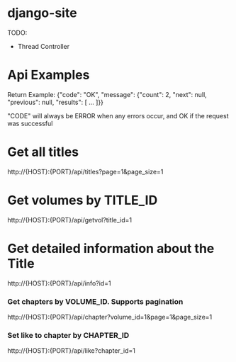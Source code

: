 # django-site

TODO:
- Thread Controller

# Api Examples

Return Example:
{"code": "OK", "message": {"count": 2, "next": null, "previous": null, "results": [ ... ]}}

"CODE" will always be ERROR when any errors occur, and OK if the request was successful

# Get all titles
http://{HOST}:{PORT}/api/titles?page=1&page_size=1

# Get volumes by TITLE_ID
http://{HOST}:{PORT}/api/getvol?title_id=1

# Get detailed information about the Title
http://{HOST}:{PORT}/api/info?id=1

### Get chapters by VOLUME_ID. Supports pagination
http://{HOST}:{PORT}/api/chapter?volume_id=1&page=1&page_size=1

### Set like to chapter by CHAPTER_ID
http://{HOST}:{PORT}/api/like?chapter_id=1
